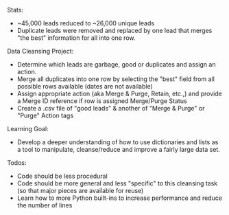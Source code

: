 Stats:
- ~45,000 leads reduced to ~26,000 unique leads
- Duplicate leads were removed and replaced by one lead that merges "the best" information for all into one row.

Data Cleansing Project:
- Determine which leads are garbage, good or duplicates and assign an action.
- Merge all duplicates into one row by selecting the "best" field from all possible rows available (dates are not available)
- Assign appropriate action (aka Merge & Purge, Retain, etc.,) and provide a Merge ID reference if row is assigned Merge/Purge Status
- Create a .csv file of "good leads" & another of "Merge & Purge" or "Purge" Action tags

Learning Goal:
- Develop a deeper understanding of how to use dictionaries and lists as a tool to manipulate, cleanse/reduce and improve a fairly large 
data set.

Todos:
- Code should be less procedural
- Code should be more general and less "specific" to this cleansing task (so that major pieces are available for reuse)
- Learn how to more Python built-ins to increase performance and reduce the number of lines
